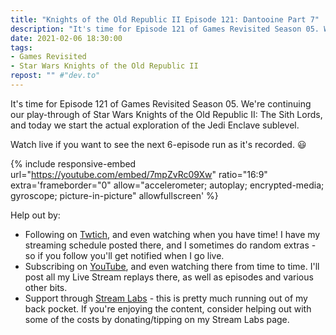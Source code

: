 ```yaml
---
title: "Knights of the Old Republic II Episode 121: Dantooine Part 7"
description: "It's time for Episode 121 of Games Revisited Season 05. We're continuing our play-through of Star Wars Knights of the Old Republic II: The Sith Lords, and today we start the actual exploration of the Jedi Enclave sublevel."
date: 2021-02-06 18:30:00
tags:
- Games Revisited
- Star Wars Knights of the Old Republic II
repost: "" #"dev.to"
---
```


It's time for Episode 121 of Games Revisited Season 05. We're continuing our play-through of Star Wars Knights of the Old Republic II: The Sith Lords, and today we start the actual exploration of the Jedi Enclave sublevel.

Watch live if you want to see the next 6-episode run as it's recorded. :smiley:
<!--more-->

{% include responsive-embed url="https://youtube.com/embed/7mpZvRc09Xw" ratio="16:9" extra='frameborder="0" allow="accelerometer; autoplay; encrypted-media; gyroscope; picture-in-picture" allowfullscreen' %}

Help out by:
 * Following on [Twtich](https://twitch.tv/AnonJr_Live), and even watching when you have time! I have my streaming schedule posted there, and I sometimes do random extras - so if you follow you'll get notified when I go live.
 * Subscribing on [YouTube](http://www.youtube.com/channel/UCXafqhKHbkSUIrq0LAuu0tw), and even watching there from time to time. I'll post all my Live Stream replays there, as well as episodes and various other bits.
 * Support through [Stream Labs](https://streamlabs.com/anonjr_live) - this is pretty much running out of my back pocket. If you're enjoying the content, consider helping out with some of the costs by donating/tipping on my Stream Labs page.